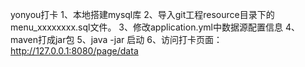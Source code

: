 yonyou打卡
1、本地搭建mysql库
2、导入git工程resource目录下的menu_xxxxxxxx.sql文件。
3、修改application.yml中数据源配置信息
4、maven打成jar包
5、java -jar 启动
6、访问打卡页面：http://127.0.0.1:8080/page/data
